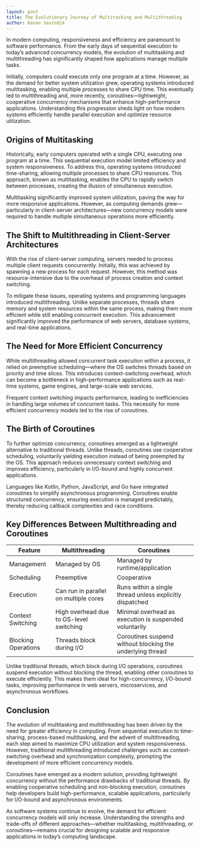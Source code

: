 ```yaml
---
layout: post
title: The Evolutionary Journey of Multitasking and Multithreading
author: Kenan Sevindik
---
```


In modern computing, responsiveness and efficiency are paramount to software performance. From the early days of sequential 
execution to today’s advanced concurrency models, the evolution of multitasking and multithreading has significantly shaped 
how applications manage multiple tasks.

Initially, computers could execute only one program at a time. However, as the demand for better system utilization grew, 
operating systems introduced multitasking, enabling multiple processes to share CPU time. This eventually led to multithreading 
and, more recently, coroutines—lightweight, cooperative concurrency mechanisms that enhance high-performance applications. 
Understanding this progression sheds light on how modern systems efficiently handle parallel execution and optimize resource 
utilization.

## Origins of Multitasking

Historically, early computers operated with a single CPU, executing one program at a time. This sequential execution model 
limited efficiency and system responsiveness. To address this, operating systems introduced time-sharing, allowing multiple
processes to share CPU resources. This approach, known as multitasking, enables the CPU to rapidly switch between processes, 
creating the illusion of simultaneous execution.

Multitasking significantly improved system utilization, paving the way for more responsive applications. However, as 
computing demands grew—particularly in client-server architectures—new concurrency models were required to handle multiple 
simultaneous operations more efficiently.

## The Shift to Multithreading in Client-Server Architectures

With the rise of client-server computing, servers needed to process multiple client requests concurrently. Initially, this 
was achieved by spawning a new process for each request. However, this method was resource-intensive due to the overhead of 
process creation and context switching.

To mitigate these issues, operating systems and programming languages introduced multithreading. Unlike separate processes, 
threads share memory and system resources within the same process, making them more efficient while still enabling concurrent 
execution. This advancement significantly improved the performance of web servers, database systems, and real-time applications.

## The Need for More Efficient Concurrency

While multithreading allowed concurrent task execution within a process, it relied on preemptive scheduling—where the OS 
switches threads based on priority and time slices. This introduces context-switching overhead, which can become a bottleneck 
in high-performance applications such as real-time systems, game engines, and large-scale web services.

Frequent context switching impacts performance, leading to inefficiencies in handling large volumes of concurrent tasks. 
This necessity for more efficient concurrency models led to the rise of coroutines.

## The Birth of Coroutines

To further optimize concurrency, coroutines emerged as a lightweight alternative to traditional threads. Unlike threads, 
coroutines use cooperative scheduling, voluntarily yielding execution instead of being preempted by the OS. This approach 
reduces unnecessary context switching and improves efficiency, particularly in I/O-bound and highly concurrent applications.

Languages like Kotlin, Python, JavaScript, and Go have integrated coroutines to simplify asynchronous programming. Coroutines 
enable structured concurrency, ensuring execution is managed predictably, thereby reducing callback complexities and race conditions.

## Key Differences Between Multithreading and Coroutines

| Feature | Multithreading | Coroutines |
|---------|---------------|------------|
| Management | Managed by OS | Managed by runtime/application |
| Scheduling | Preemptive | Cooperative |
| Execution | Can run in parallel on multiple cores | Runs within a single thread unless explicitly dispatched |
| Context Switching | High overhead due to OS-level switching | Minimal overhead as execution is suspended voluntarily |
| Blocking Operations | Threads block during I/O | Coroutines suspend without blocking the underlying thread |

Unlike traditional threads, which block during I/O operations, coroutines suspend execution without blocking the thread, 
enabling other coroutines to execute efficiently. This makes them ideal for high-concurrency, I/O-bound tasks, improving 
performance in web servers, microservices, and asynchronous workflows.

## Conclusion

The evolution of multitasking and multithreading has been driven by the need for greater efficiency in computing. From 
sequential execution to time-sharing, process-based multitasking, and the advent of multithreading, each step aimed to 
maximize CPU utilization and system responsiveness. However, traditional multithreading introduced challenges such as 
context-switching overhead and synchronization complexity, prompting the development of more efficient concurrency models.

Coroutines have emerged as a modern solution, providing lightweight concurrency without the performance drawbacks of 
traditional threads. By enabling cooperative scheduling and non-blocking execution, coroutines help developers build 
high-performance, scalable applications, particularly for I/O-bound and asynchronous environments.

As software systems continue to evolve, the demand for efficient concurrency models will only increase. Understanding 
the strengths and trade-offs of different approaches—whether multitasking, multithreading, or coroutines—remains crucial 
for designing scalable and responsive applications in today’s computing landscape.